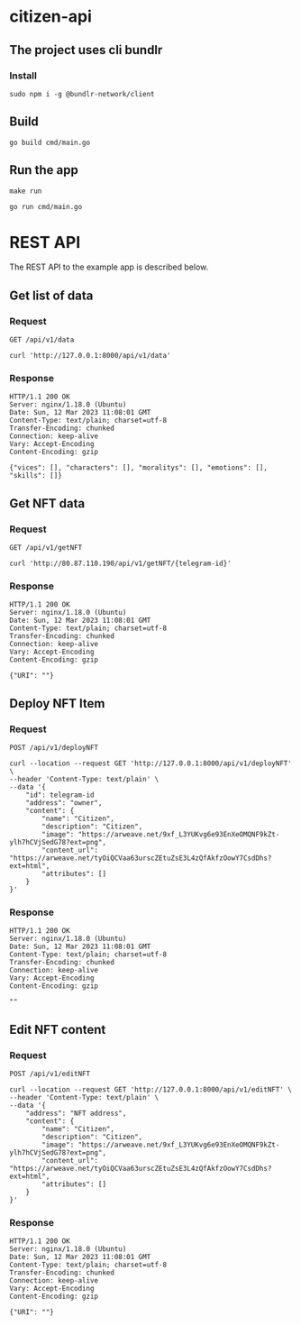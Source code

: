 # citizen-api

## The project uses cli bundlr

### Install

    sudo npm i -g @bundlr-network/client

## Build

    go build cmd/main.go

## Run the app

    make run

    go run cmd/main.go

# REST API

The REST API to the example app is described below.

## Get list of data

### Request

`GET /api/v1/data`

    curl 'http://127.0.0.1:8000/api/v1/data'

### Response
    HTTP/1.1 200 OK
    Server: nginx/1.18.0 (Ubuntu)
    Date: Sun, 12 Mar 2023 11:08:01 GMT
    Content-Type: text/plain; charset=utf-8
    Transfer-Encoding: chunked
    Connection: keep-alive
    Vary: Accept-Encoding
    Content-Encoding: gzip

    {"vices": [], "characters": [], "moralitys": [], "emotions": [], "skills": []}



## Get NFT data

### Request

`GET /api/v1/getNFT`

    curl 'http://80.87.110.190/api/v1/getNFT/{telegram-id}'

### Response
    HTTP/1.1 200 OK
    Server: nginx/1.18.0 (Ubuntu)
    Date: Sun, 12 Mar 2023 11:08:01 GMT
    Content-Type: text/plain; charset=utf-8
    Transfer-Encoding: chunked
    Connection: keep-alive
    Vary: Accept-Encoding
    Content-Encoding: gzip

    {"URI": ""}


## Deploy NFT Item

### Request

`POST /api/v1/deployNFT`

    curl --location --request GET 'http://127.0.0.1:8000/api/v1/deployNFT' \
    --header 'Content-Type: text/plain' \
    --data '{
        "id": telegram-id
        "address": "owner",
        "content": {
            "name": "Citizen",
            "description": "Citizen",
            "image": "https://arweave.net/9xf_L3YUKvg6e93EnXeOMQNF9kZt-ylh7hCVjSedG78?ext=png",
            "content_url": "https://arweave.net/tyOiQCVaa63urscZEtuZsE3L4zQfAkfzOowY7CsdDhs?ext=html",
            "attributes": []
        }
    }'

### Response
    HTTP/1.1 200 OK
    Server: nginx/1.18.0 (Ubuntu)
    Date: Sun, 12 Mar 2023 11:08:01 GMT
    Content-Type: text/plain; charset=utf-8
    Transfer-Encoding: chunked
    Connection: keep-alive
    Vary: Accept-Encoding
    Content-Encoding: gzip

    ""


## Edit NFT content

### Request

`POST /api/v1/editNFT`

    curl --location --request GET 'http://127.0.0.1:8000/api/v1/editNFT' \
    --header 'Content-Type: text/plain' \
    --data '{
        "address": "NFT address",
        "content": {
            "name": "Citizen",
            "description": "Citizen",
            "image": "https://arweave.net/9xf_L3YUKvg6e93EnXeOMQNF9kZt-ylh7hCVjSedG78?ext=png",
            "content_url": "https://arweave.net/tyOiQCVaa63urscZEtuZsE3L4zQfAkfzOowY7CsdDhs?ext=html",
            "attributes": []
        }
    }'

### Response
    HTTP/1.1 200 OK
    Server: nginx/1.18.0 (Ubuntu)
    Date: Sun, 12 Mar 2023 11:08:01 GMT
    Content-Type: text/plain; charset=utf-8
    Transfer-Encoding: chunked
    Connection: keep-alive
    Vary: Accept-Encoding
    Content-Encoding: gzip

    {"URI": ""}